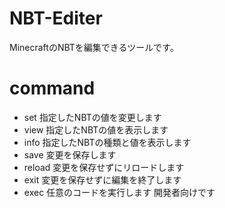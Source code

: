 # NBT-Editer
MinecraftのNBTを編集できるツールです。

# command

* set <keys> <value>
  指定したNBTの値を変更します
* view <keys>
  指定したNBTの値を表示します
* info <keys>
  指定したNBTの種類と値を表示します
* save
  変更を保存します
* reload
  変更を保存せずにリロードします
* exit
  変更を保存せずに編集を終了します
* exec
  任意のコードを実行します
  開発者向けです

